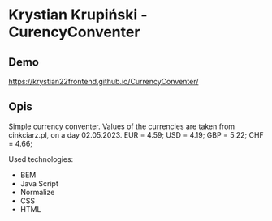 # Krystian Krupiński - CurencyConventer

## Demo

https://krystian22frontend.github.io/CurrencyConventer/

## Opis
Simple currency conventer. Values of the currencies are taken from cinkciarz.pl, on a day 02.05.2023.
    EUR = 4.59;
    USD = 4.19;
    GBP = 5.22;
    CHF = 4.66;

Used technologies:
- BEM
- Java Script
- Normalize
- CSS
- HTML
